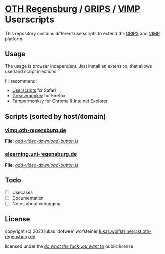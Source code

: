 # [OTH Regensburg](https://www.oth-regensburg.de/) / [GRIPS](https://elearning.uni-regensburg.de) / [VIMP](https://vimp.oth-regensburg.de) Userscripts

This repository contains different userscripts to extend the [GRIPS](https://elearning.uni-regensburg.de) and [VIMP](https://vimp.oth-regensburg.de) platform.

## Usage

The usage is browser independent. Just install an extension, that allows userland script injections.

I'll recommend:

- [Userscripts](https://itunes.apple.com/app/userscripts/id1463298887) for Safari
- [Greasemonkey](https://addons.mozilla.org/firefox/addon/748) for Firefox
- [Tampermonkey](https://chrome.google.com/webstore/detail/tampermonkey/dhdgffkkebhmkfjojejmpbldmpobfkfo) for Chrome & Internet Explorer

## Scripts (sorted by host/domain)

### [vimp.oth-regensburg.de](https://vimp.oth-regensburg.de)

**File**: _[add-video-download-button.js](./domains/vimp.oth-regensburg.de/add-video-download-button.js)_

### [elearning.uni-regensburg.de](https://elearning.uni-regensburg.de)

**File**: _[add-video-download-button.js](./domains/elearning.uni-regensburg.de/add-video-download-button.js)_

## Todo

- [ ] Usecases
- [ ] Documentation
- [ ] Notes about debugging

## License

copyright (c) 2020 lukas 'dotwee' wolfsteiner <lukas.wolfsteiner@st.oth-regensburg.de>

licensed under the [_do what the fuck you want to_](/LICENSE) public license
